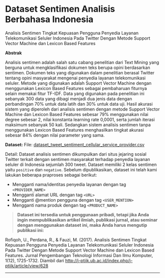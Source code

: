 # Dataset Sentimen Analisis Berbahasa Indonesia

Analisis Sentimen Tingkat Kepuasan Pengguna Penyedia Layanan Telekomunikasi Seluler Indonesia Pada Twitter Dengan Metode Support Vector Machine dan Lexicon Based Features

**Abstrak**

Analisis sentimen adalah salah satu cabang penelitian dari Text Mining yang berguna untuk mengklasifikasi dokumen teks berupa opini berdasarkan sentimen. Dokumen teks yang digunakan dalam penelitian berasal Twitter tentang opini masyarakat mengenai penyedia layanan telekomunikasi seluler. Metode yang digunakan adalah Support Vector Machine dengan menggunakan Lexicon Based Features sebagai pembaharuan fiturnya selain memakai fitur TF-IDF. Data yang digunakan pada penelitian ini sebanyak 300 data yang dibagi menjadi dua jenis data dengan perbandingan 70% untuk data latih dan 30% untuk data uji. Hasil akurasi sistem yang diperoleh dari analisis sentimen dengan metode Support Vector Machine dan Lexicon Based Features sebesar 79% menggunakan nilai degree sebesar 2, nilai konstanta learning rate 0,0001, serta jumlah iterasi maksimum sebanyak 50 kali. Sedangkan sistem analisis sentimen tanpa menggunakan Lexicon Based Features menghasilkan tingkat akurasi sebesar 84% dengan nilai parameter yang sama.

**Dataset:**
File: [dataset_tweet_sentiment_cellular_service_provider.csv ](https://github.com/rizalespe/Indonesian-Sentiment-Analysis-Dataset/blob/master/dataset_tweet_sentiment_cellular_service_provider.csv "dataset_tweet_sentiment_cellular_service_provider.csv ")

Detail: Dataset analisis sentimen dikumpulkan dari situs jejaring sosial Twitter terkait dengan sentimen masyarakat terhadap penyedia layanan seluler di Indonesia sejumlah 300 tweet. Dataset memiliki 2 kelas sentimen yaitu `positive` dan `negative`. Sebelum dipublikasikan, dataset ini telah kami lakukan beberapa praproses sebagai berikut:
- Mengganti nama/identitas penyedia layanan dengan tag `<PROVIDER_NAME>`
- Mengganti alamat URL dengan tag `<URL>`
- Mengganti @mention pengguna dengan tag `<USER_MENTION>`
- Mengganti nama produk dengan tag `<PRODUCT_NAME>`


>**Dataset ini tersedia untuk penggunaan pribadi, tetapi jika Anda ingin mempublikasikan artikel ilmiah, publikasi jurnal, atau seminar dengan menggunakan dataset ini, maka Anda harus mengutip publikasi ini:**


Rofiqoh, U., Perdana, R., & Fauzi, M. (2017). Analisis Sentimen Tingkat Kepuasan Pengguna Penyedia Layanan Telekomunikasi Seluler Indonesia Pada Twitter Dengan Metode Support Vector Machine dan Lexicon Based Features. Jurnal Pengembangan Teknologi Informasi Dan Ilmu Komputer, 1(12), 1725-1732. Diambil dari http://j-ptiik.ub.ac.id/index.php/j-ptiik/article/view/628

------------


